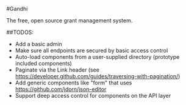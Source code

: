 #Gandhi

The free, open source grant management system.

##TODOS:

- Add a basic admin
- Make sure all endpoints are secured by basic access control
- Auto-load components from a user-supplied directory (prototype included components)
- Paginate via the Link header (see https://developer.github.com/guides/traversing-with-pagination/)
- Add generic components like "form" that uses https://github.com/jdorn/json-editor
- Support deep access control for components on the API layer
